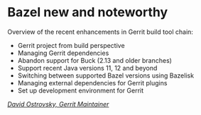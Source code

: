 # Bazel new and noteworthy

Overview of the recent enhancements in Gerrit build tool chain:

* Gerrit project from build perspective
* Managing Gerrit dependencies
* Abandon support for Buck (2.13 and older branches)
* Support recent Java versions 11, 12 and beyond
* Switching between supported Bazel versions using Bazelisk
* Managing external dependencies for Gerrit plugins
* Set up development environment for Gerrit

*[David Ostrovsky, Gerrit Maintainer](../speakers.md#davido)*
